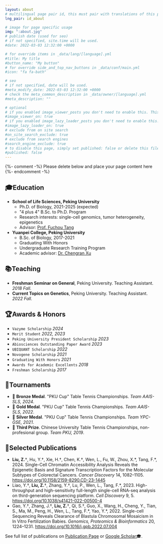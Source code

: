 ```yaml
---
layout: about
# multilingual page pair id, this must pair with translations of this page. (This name must be unique)
lng_pair: id_about

# image for page specific usage
img: ":about.jpg"
# publish date (used for seo)
# if not specified, site.time will be used.
#date: 2022-03-03 12:32:00 +0000

# for override items in _data/lang/[language].yml
#title: My title
#button_name: "My button"
# for override side_and_top_nav_buttons in _data/conf/main.yml
#icon: "fa fa-bath"

# seo
# if not specified, date will be used.
#meta_modify_date: 2022-03-03 12:32:00 +0000
# check the meta_common_description in _data/owner/[language].yml
#meta_description: ""

# optional
# if you enabled image_viewer_posts you don't need to enable this. This is only if image_viewer_posts = false
#image_viewer_on: true
# if you enabled image_lazy_loader_posts you don't need to enable this. This is only if image_lazy_loader_posts = false
#image_lazy_loader_on: true
# exclude from on site search
#on_site_search_exclude: true
# exclude from search engines
#search_engine_exclude: true
# to disable this page, simply set published: false or delete this file
#published: false
---
```


{%- comment -%} Please delete below and place your page content here {%- endcomment -%}

## 🎓Education

- **School of Life Sciences, Peking University**
  - Ph.D. of Biology, 2021-2025 (expected)
  - "4 plus 4" B.Sc. to Ph.D. Program
  - Research interests: single-cell genomics, tumor heterogeneity, epigenetics
  - Advisor: [Prof. Fuchou Tang](https://biopic.pku.edu.cn/en/researchteam/511476.htm)
- **Yuanpei College, Peking University**
  - B.Sc. of Biology, 2017-2021
  - Graduating With Honors
  - Undergraduate Research Training Program
  - Academic advisor: [Dr. Chengran Xu](http://www.cls.edu.cn/english/PrincipalInvestigator/pi/index1962.shtml)

## 📚Teaching

- **Freshman Seminar on General**, Peking University. Teaching Assistant. *2018 Fall.*
- **Current Topics on Genetics**, Peking University. Teaching Assistant. *2022 Fall.*

## 🏆Awards & Honors

- `Vazyme Scholarship` *2024*
- `Merit Student` *2022, 2023*
- `Peking University President Scholarship` *2023*
- `Abiosciences Outstanding Paper Award` *2023*
- `UBIQUANT Scholarship` *2022*
- `Novogene Scholarship` *2021*
- `Graduating With Honors` *2021*
- `Awards for Academic Excellents` *2018*
- `Freshman Scholarship` *2017*

## 🏓Tournaments

- 🥉 **Bronze Medal**. "PKU Cup" Table Tennis Championships. *Team AAIS-SLS, 2024*.
- 🥇 **Gold Medal**. "PKU Cup" Table Tennis Championships. *Team AAIS-SLS, 2022*.
- 🥈 **Silver Medal**. "PKU Cup" Table Tennis Championships. *Team YPC-GSE, 2021*.
- 🥉 **Third Prize**. Chinese University Table Tennis Championships, non-profesional group. *Team PKU, 2019*.

## 📝Selected Publications

- **Liu, Z.**†, Hu, Y.†, Xie, H.†, Chen, K.†, Wen, L., Fu, W., Zhou, X.\*, Tang, F.\*, 2024. Single-Cell Chromatin Accessibility Analysis Reveals the Epigenetic Basis and Signature Transcription Factors for the Molecular Subtypes of Colorectal Cancers. *Cancer Discovery* 14, 1082–1105. https://doi.org/10.1158/2159-8290.CD-23-1445
- Liao, Y.†, **Liu, Z.**†, Zhang, Y.†, Lu, P., Wen, L., Tang, F.\*, 2023. High-throughput and high-sensitivity full-length single-cell RNA-seq analysis on third-generation sequencing platform. *Cell Discovery* 9, 5. https://doi.org/10.1038/s41421-022-00500-4
- Gao, Y.†, Zhang, J.†, **Liu, Z.**†, Qi, S.†, Guo, X., Wang, H., Cheng, Y., Tian, S., Ma, M., Peng, H., Wen, L., Tang, F.\*, Yao, Y.\*, 2022. Single-cell Sequencing Reveals Clearance of Blastula Chromosomal Mosaicism in In Vitro Fertilization Babies. *Genomics, Proteomics & Bioinformatics* 20, 1224–1231. https://doi.org/10.1016/j.gpb.2022.07.004


See full list of publications on [Publication Page](https://tc17-liuzhenyu.space/tabs/links.html) or [Google Scholar](https://scholar.google.com/citations?user=wcQZmHIAAAAJ)🎓.
